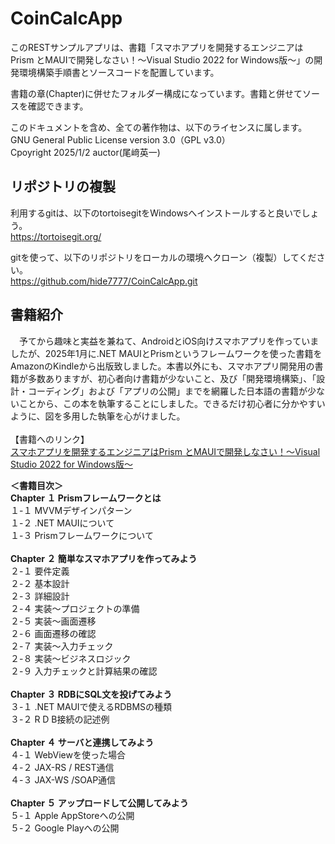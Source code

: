 # CoinCalcApp

このRESTサンプルアプリは、書籍「スマホアプリを開発するエンジニアはPrism とMAUIで開発しなさい！〜Visual Studio 2022 for Windows版〜」の開発環境構築手順書とソースコードを配置しています。<BR>

書籍の章(Chapter)に併せたフォルダー構成になっています。書籍と併せてソースを確認できます。


このドキュメントを含め、全ての著作物は、以下のライセンスに属します。<BR>
GNU General Public License version 3.0（GPL v3.0）<BR>
Cpoyright 2025/1/2 auctor(尾﨑英一)

## リポジトリの複製
利用するgitは、以下のtortoisegitをWindowsへインストールすると良いでしょう。<BR>
https://tortoisegit.org/<BR>

gitを使って、以下のリポジトリをローカルの環境へクローン（複製）してください。<BR>
https://github.com/hide7777/CoinCalcApp.git

## 書籍紹介
　予てから趣味と実益を兼ねて、AndroidとiOS向けスマホアプリを作っていましたが、2025年1月に.NET MAUIとPrismというフレームワークを使った書籍をAmazonのKindleから出版致しました。本書以外にも、スマホアプリ開発用の書籍が多数ありますが、初心者向け書籍が少ないこと、及び「開発環境構築」、「設計・コーディング」および「アプリの公開」までを網羅した日本語の書籍が少ないことから、この本を執筆することにしました。できるだけ初心者に分かやすいように、図を多用した執筆を心がけました。<BR>
<BR>
【書籍へのリンク】<BR>
[スマホアプリを開発するエンジニアはPrism とMAUIで開発しなさい！〜Visual Studio 2022 for Windows版〜](https://www.amazon.co.jp/%E3%82%B9%E3%83%9E%E3%83%9B%E3%82%A2%E3%83%97%E3%83%AA%E3%82%92%E9%96%8B%E7%99%BA%E3%81%99%E3%82%8B%E3%82%A8%E3%83%B3%E3%82%B8%E3%83%8B%E3%82%A2%E3%81%AF-Prism-%E3%81%A8MAUI%E3%81%A7%E9%96%8B%E7%99%BA%E3%81%97%E3%81%AA%E3%81%95%E3%81%84%EF%BC%81%E3%80%9CVisual-Studio-Windows%E7%89%88%E3%80%9C-ebook/dp/B0DVQGGHSD/ref=sr_1_1)<BR>

**＜書籍目次＞**<BR>
**Chapter １ Prismフレームワークとは<BR>**
１-１ MVVMデザインパターン<BR>
１-２ .NET MAUIについて<BR>
１-３ Prismフレームワークについて<BR>
<BR>
**Chapter ２ 簡単なスマホアプリを作ってみよう<BR>**
２-１ 要件定義<BR>
２-２ 基本設計<BR>
２-３ 詳細設計<BR>
２-４ 実装〜プロジェクトの準備<BR>
２-５ 実装〜画面遷移<BR>
２-６ 画面遷移の確認<BR>
２-７ 実装〜入力チェック<BR>
２-８ 実装〜ビジネスロジック<BR>
２-９ 入力チェックと計算結果の確認<BR>
<BR>
**Chapter ３ RDBにSQL文を投げてみよう<BR>**
３-１ .NET MAUIで使えるRDBMSの種類<BR>
３-２ R D B接続の記述例<BR>
<BR>
**Chapter ４ サーバと連携してみよう<BR>**
４-１ WebViewを使った場合<BR>
４-２ JAX-RS / REST通信<BR>
４-３ JAX-WS /SOAP通信<BR>
<BR>
**Chapter ５ アップロードして公開してみよう<BR>**
５-１ Apple AppStoreへの公開<BR>
５-２ Google Playへの公開<BR>
<BR>